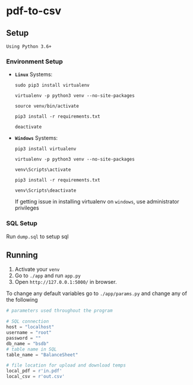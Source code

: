 # pdf-to-csv

## Setup

`Using Python 3.6+`

### Environment Setup

* **`Linux`** Systems:

    ```shell
    sudo pip3 install virtualenv

    virtualenv -p python3 venv --no-site-packages

    source venv/bin/activate

    pip3 install -r requirements.txt
    ```

    ```shell
    deactivate
    ```

* **`Windows`** Systems:

    ```shell
    pip3 install virtualenv

    virtualenv -p python3 venv --no-site-packages

    venv\Scripts\activate

    pip3 install -r requirements.txt
    ```

    ```shell
    venv\Scripts\deactivate
    ```

    If getting issue in installing virtualenv on `windows`, use administrator privileges

### SQL Setup

Run `dump.sql` to setup sql

## Running

1. Activate your `venv`
2. Go to `./app` and run `app.py`
3. Open `http://127.0.0.1:5000/` in browser.

To change any default variables go to `./app/params.py` and change any of the following
```Python
# parameters used throughout the program

# SQL connection
host = "localhost"
username = "root"
password = ""
db_name = "bsdb"
# table name in SQL
table_name = "BalanceSheet"

# file location for upload and download temps
local_pdf = r'in.pdf'
local_csv = r'out.csv'
```

